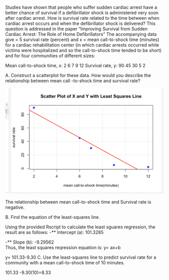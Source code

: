 Studies have shown that people who suffer sudden cardiac arrest have a better chance of survival if a defibrillator shock is administered very soon after cardiac arrest. 
How is survival rate related to the time between when cardiac arrest occurs and when the defibrillator shock is delivered? This question is addressed 
in the paper “Improving Survival from Sudden Cardiac Arrest: The Role of Home Defibrillators” The accompanying data give = 5 survival rate (percent) 
and x = mean call-to-shock time (minutes) for a cardiac rehabilitation center (in which cardiac arrests occurred while victims were hospitalized and so the call-to-shock time tended 
to be short) and for four communities of different sizes:

Mean call-to-shock time, x: 2 6 7 9 12
Survival rate, y: 90 45 30 5 2

A. Construct a scatterplot for these data. How would you describe the relationship between mean call -to-shock time and survival rate?

<img src="scatterplot-image.png" alt="Scatter Plot" width="600"/>


The relationship between mean call-to-shock time and Survival rate is negative.

B. Find the equation of the least-squares line.

Using the provided Rscript to calculate the least sguares regression, the result are as follows:
-** Intercept (a): 101.3285 

-** Slope (b): -9.29562  
Thus, the least squares reqression equation is:
   y= ax+b 
   
   y= 101.33-9.30
C. Use the least-squares line to predict survival rate for a community with a mean call-to-shock time
of 10 minutes.

101.33 -9.30(10)=8.33





